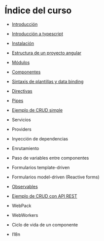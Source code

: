 # Índice del curso

 - [Introducción](introduccion.md)
 - [Introducción a typescript](typescript.md)
 - [Instalación](instalacion.md)
 - [Estructura de un proyecto angular](estructura-proyecto.md)
 - [Módulos](modules.md)
 - [Componentes](components.md)
 - [Sintaxis de plantillas y data binding](data-binding.md)
 - [Directivas](directives.md)
 - [Pipes](pipes.md)
 - [Ejemplo de CRUD simple](ejemplo-crud-basico.md)
 - Servicios
 - Providers
 - Inyección de dependencias
 - Enrutamiento
 - Paso de variables entre componentes
 - Formularios template-driven
 - Formularios model-driven (Reactive forms)
 - [Observables](observables.md)
 - [Ejemplo de CRUD con API REST](ejemplo-crud-completo.md)
 - WebPack
 - WebWorkers

 - Ciclo de vida de un componente
 - I18n

